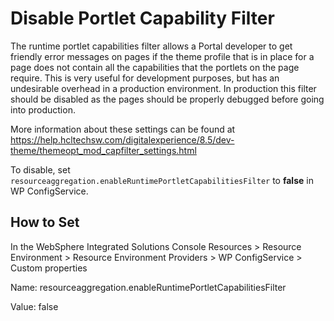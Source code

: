 # Disable Portlet Capability Filter

The runtime portlet capabilities filter allows a Portal developer to get friendly error messages on pages if
the theme profile that is in place for a page does not contain all the capabilities that the portlets on the
page require. This is very useful for development purposes, but has an undesirable overhead in a
production environment. In production this filter should be disabled as the pages should be properly
debugged before going into production.

More information about these settings can be found at https://help.hcltechsw.com/digitalexperience/8.5/dev-theme/themeopt_mod_capfilter_settings.html

To disable, set `resourceaggregation.enableRuntimePortletCapabilitiesFilter` to **false** in WP ConfigService.

## How to Set

In the WebSphere Integrated Solutions Console
Resources > Resource Environment > Resource Environment Providers > WP ConfigService > Custom
properties

Name: resourceaggregation.enableRuntimePortletCapabilitiesFilter

Value: false